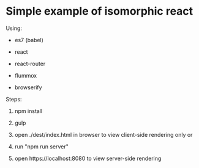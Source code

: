 # Simple example of isomorphic react

Using:

* es7 (babel)

* react

* react-router

* flummox

* browserify

Steps:

1. npm install

2. gulp

3. open ./dest/index.html in browser to view client-side rendering only or

4. run "npm run server"

5. open https://localhost:8080 to view server-side rendering